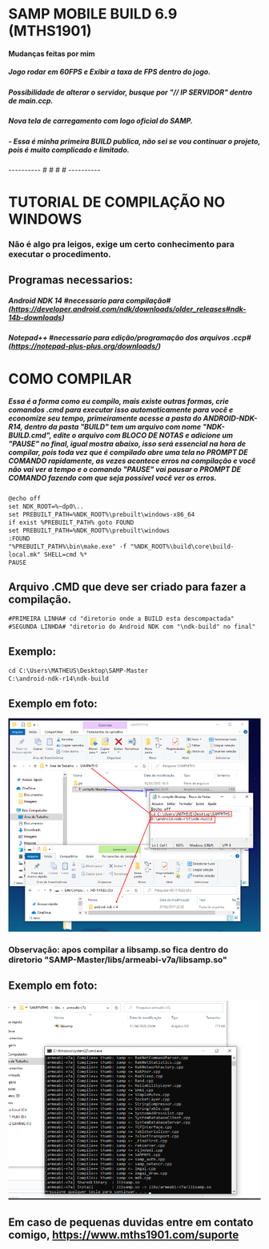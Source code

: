 # SAMP MOBILE BUILD 6.9 (MTHS1901)
#### Mudanças feitas por mim
##### Jogo rodar em 60FPS e Exibir a taxa de FPS dentro do jogo.
##### Possibilidade de alterar o servidor, busque por "// IP SERVIDOR" dentro de main.ccp.
##### Nova tela de carregamento com logo oficial do SAMP.
##### - **Essa é minha primeira BUILD publica, não sei se vou continuar o projeto, pois é muito complicado e limitado.**
---------- # # # # ----------
# TUTORIAL DE COMPILAÇÃO NO WINDOWS
### Não é algo pra leigos, exige um certo conhecimento para executar o procedimento.
## Programas necessarios:
##### Android NDK 14 #necessario para compilação# (https://developer.android.com/ndk/downloads/older_releases#ndk-14b-downloads)
##### Notepad++ #necessario para edição/programação dos arquivos .ccp# (https://notepad-plus-plus.org/downloads/)
# COMO COMPILAR
##### Essa é a forma como eu compilo, mais existe outras formas, crie comandos .cmd para executar isso automaticamente para você e economize seu tempo, primeiramente acesse a pasta do ANDROID-NDK-R14, dentro da pasta "BUILD" tem um arquivo com nome "NDK-BUILD.cmd", edite o arquivo com BLOCO DE NOTAS e adicione um "PAUSE" no final, igual mostra abaixo, isso será essencial na hora de compilar, pois toda vez que é compilado abre uma tela no PROMPT DE COMANDO rapidamente, as vezes acontece erros na compilação e você não vai ver a tempo e o comando "PAUSE" vai pausar o PROMPT DE COMANDO fazendo com que seja possivel você ver os erros.
```
@echo off
set NDK_ROOT=%~dp0\..
set PREBUILT_PATH=%NDK_ROOT%\prebuilt\windows-x86_64
if exist %PREBUILT_PATH% goto FOUND
set PREBUILT_PATH=%NDK_ROOT%\prebuilt\windows
:FOUND
"%PREBUILT_PATH%\bin\make.exe" -f "%NDK_ROOT%\build\core\build-local.mk" SHELL=cmd %*
PAUSE
```
## Arquivo .CMD que deve ser criado para fazer a compilação.
```
#PRIMEIRA LINHA# cd "diretorio onde a BUILD esta descompactada"
#SEGUNDA LINHDA# "diretorio do Android NDK com "\ndk-build" no final"
```
## Exemplo:
```
cd C:\Users\MATHEUS\Desktop\SAMP-Master
C:\android-ndk-r14\ndk-build
```
## Exemplo em foto:
![alt text](https://raw.githubusercontent.com/MTHS1901/SAMP-MOBILE/master/ex-compile.png)
### Observação: apos compilar a libsamp.so fica dentro do diretorio "SAMP-Master/libs/armeabi-v7a/libsamp.so"
## Exemplo em foto:
![alt text](https://raw.githubusercontent.com/MTHS1901/SAMP-MOBILE/master/ex-compile2.png)
## Em caso de pequenas duvidas entre em contato comigo, https://www.mths1901.com/suporte




